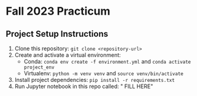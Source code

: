 # Fall 2023 Practicum

## Project Setup Instructions

1. Clone this repository: `git clone <repository-url>`
2. Create and activate a virtual environment:
   - Conda: `conda env create -f environment.yml` and `conda activate project_env`
   - Virtualenv: `python -m venv venv` and `source venv/bin/activate`
3. Install project dependencies: `pip install -r requirements.txt`
4. Run Jupyter notebook in this repo called: " FILL HERE"
